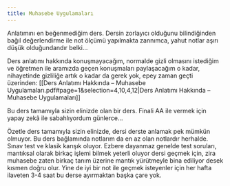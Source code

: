 ```yaml
---
title: Muhasebe Uygulamaları
---
```

Anlatımını en beğenmediğim ders. Dersin zorlayıcı olduğunu bilindiğinden bağıl değerlendirme ile not ölçümü yapılmakta zannımca, yahut notlar aşırı düşük olduğundandır belki...

Ders anlatımı hakkında konuşmayacağım, normalde gizli olmasını istediğim ve öğretmen ile aramızda geçen konuşmaları paylaşacağım o kadar, nihayetinde gizliliğe artık o kadar da gerek yok, epey zaman geçti üzerinden: [[Ders Anlatımı Hakkında – Muhasebe Uygulamaları.pdf#page=1&selection=4,10,4,12|Ders Anlatımı Hakkında – Muhasebe Uygulamaları]]

Bu ders tamamıyla sizin elinizde olan bir ders. Finali AA ile vermek için yapay zekâ ile sabahlıyordum günlerce...

Özetle ders tamamıyla sizin elinizde, dersi derste anlamak pek mümkün olmuyor. Bu ders bağlamında notlarım da en az olan notlardır herhalde. Sınav test ve klasik karışık oluyor. Ezbere dayanmaz genelde test soruları, mantıksal olarak birkaç işlemi bilmek yeterli oluyor dersi geçmek için, zira muhasebe zaten birkaç tanım üzerine mantık yürütmeyle bina ediliyor desek kısmen doğru olur. Yine de iyi bir not ile geçmek isteyenler için her hafta ilaveten 3-4 saat bu derse ayırmaktan başka çare yok.